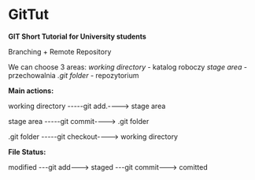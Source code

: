 # GitTut
**GIT Short Tutorial for University students**

Branching + Remote Repository

We can choose 3 areas:
*working directory* - katalog roboczy
*stage area* - przechowalnia
*.git folder* - repozytorium

**Main actions:**

                       
working directory     -----git add.---->    stage area
             
  stage area          -----git commit---->    .git folder
                
  .git folder         -----git checkout---->    working directory
  

**File Status:**

                
modified ---git add---> staged ---git commit---> comitted

